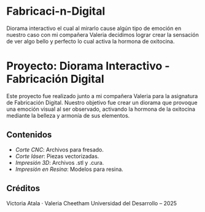 # Fabricaci-n-Digital
Diorama interactivo el cual al mirarlo cause algún tipo de emoción en nuestro caso con mi compañera Valeria decidimos lograr crear la sensación de ver algo bello y perfecto lo cual activa la hormona de oxitocina.
# Proyecto: Diorama Interactivo - Fabricación Digital

Este proyecto fue realizado junto a mi compañera Valeria para la asignatura de Fabricación Digital. Nuestro objetivo fue crear un diorama que provoque una emoción visual al ser observado, activando la hormona de la oxitocina mediante la belleza y armonía de sus elementos.

## Contenidos

- *Corte CNC*: Archivos para fresado.
- *Corte láser*: Piezas vectorizadas.
- *Impresión 3D*: Archivos .stl y .cura.
- *Impresión en Resina*: Modelos para resina.

## Créditos
Victoria Atala · Valeria Cheetham 
Universidad del Desarrollo – 2025
